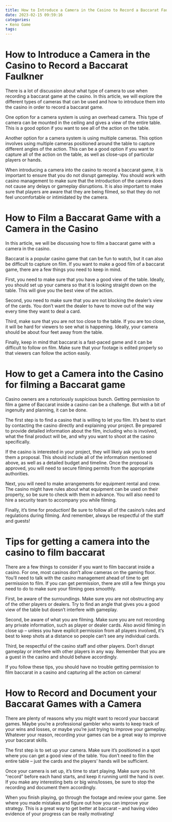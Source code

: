 ```yaml
---
title: How to Introduce a Camera in the Casino to Record a Baccarat Faulkner 
date: 2023-02-15 09:59:16
categories:
- Keno Game
tags:
---
```



#  How to Introduce a Camera in the Casino to Record a Baccarat Faulkner 

There is a lot of discussion about what type of camera to use when recording a baccarat game at the casino. In this article, we will explore the different types of cameras that can be used and how to introduce them into the casino in order to record a baccarat game.

One option for a camera system is using an overhead camera. This type of camera can be mounted in the ceiling and gives a view of the entire table. This is a good option if you want to see all of the action on the table.

Another option for a camera system is using multiple cameras. This option involves using multiple cameras positioned around the table to capture different angles of the action. This can be a good option if you want to capture all of the action on the table, as well as close-ups of particular players or hands.

When introducing a camera into the casino to record a baccarat game, it is important to ensure that you do not disrupt gameplay. You should work with casino management to make sure that the introduction of the camera does not cause any delays or gameplay disruptions. It is also important to make sure that players are aware that they are being filmed, so that they do not feel uncomfortable or intimidated by the camera.

#  How to Film a Baccarat Game with a Camera in the Casino 

In this article, we will be discussing how to film a baccarat game with a camera in the casino. 

Baccarat is a popular casino game that can be fun to watch, but it can also be difficult to capture on film. If you want to make a good film of a baccarat game, there are a few things you need to keep in mind. 

First, you need to make sure that you have a good view of the table. Ideally, you should set up your camera so that it is looking straight down on the table. This will give you the best view of the action. 

Second, you need to make sure that you are not blocking the dealer’s view of the cards. You don’t want the dealer to have to move out of the way every time they want to deal a card. 

Third, make sure that you are not too close to the table. If you are too close, it will be hard for viewers to see what is happening. Ideally, your camera should be about four feet away from the table. 

Finally, keep in mind that baccarat is a fast-paced game and it can be difficult to follow on film. Make sure that your footage is edited properly so that viewers can follow the action easily.

#  How to get a Camera into the Casino for filming a Baccarat game 

Casino owners are a notoriously suspicious bunch. Getting permission to film a game of Baccarat inside a casino can be a challenge. But with a bit of ingenuity and planning, it can be done.

The first step is to find a casino that is willing to let you film. It’s best to start by contacting the casino directly and explaining your project. Be prepared to provide detailed information about the film, including who is involved, what the final product will be, and why you want to shoot at the casino specifically.

If the casino is interested in your project, they will likely ask you to send them a proposal. This should include all of the information mentioned above, as well as a detailed budget and timeline. Once the proposal is approved, you will need to secure filming permits from the appropriate authorities.

Next, you will need to make arrangements for equipment rental and crew. The casino might have rules about what equipment can be used on their property, so be sure to check with them in advance. You will also need to hire a security team to accompany you while filming.

Finally, it’s time for production! Be sure to follow all of the casino’s rules and regulations during filming. And remember, always be respectful of the staff and guests!

#  Tips for getting a camera into the casino to film baccarat 

There are a few things to consider if you want to film baccarat inside a casino. For one, most casinos don’t allow cameras on the gaming floor. You’ll need to talk with the casino management ahead of time to get permission to film. If you can get permission, there are still a few things you need to do to make sure your filming goes smoothly.

First, be aware of the surroundings. Make sure you are not obstructing any of the other players or dealers. Try to find an angle that gives you a good view of the table but doesn’t interfere with gameplay.

Second, be aware of what you are filming. Make sure you are not recording any private information, such as player or dealer cards. Also avoid filming in close up – unless you have explicit permission from all players involved, it’s best to keep shots at a distance so people can’t see any individual cards.

Third, be respectful of the casino staff and other players. Don’t disrupt gameplay or interfere with other players in any way. Remember that you are a guest in the casino and should behave accordingly.

If you follow these tips, you should have no trouble getting permission to film baccarat in a casino and capturing all the action on camera!

#  How to Record and Document your Baccarat Games with a Camera

There are plenty of reasons why you might want to record your baccarat games. Maybe you’re a professional gambler who wants to keep track of your wins and losses, or maybe you’re just trying to improve your gameplay. Whatever your reason, recording your games can be a great way to improve your baccarat skills.

The first step is to set up your camera. Make sure it’s positioned in a spot where you can get a good view of the table. You don’t need to film the entire table – just the cards and the players’ hands will be sufficient.

Once your camera is set up, it’s time to start playing. Make sure you hit “record” before each hand starts, and keep it running until the hand is over. If you make any interesting bets or big wins/losses, be sure to stop the recording and document them accordingly.

When you finish playing, go through the footage and review your game. See where you made mistakes and figure out how you can improve your strategy. This is a great way to get better at baccarat – and having video evidence of your progress can be really motivating!